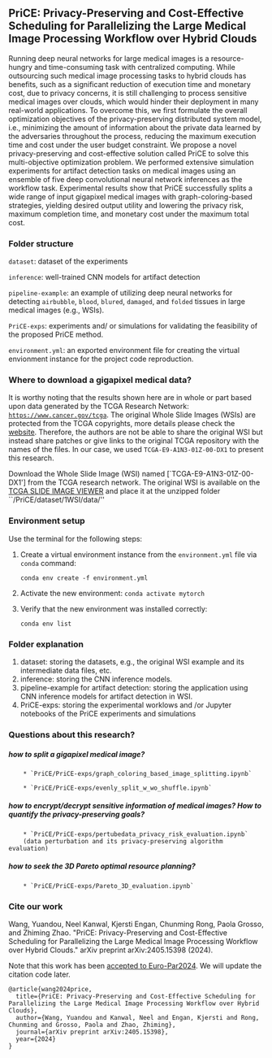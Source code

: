 ## PriCE: Privacy-Preserving and Cost-Effective Scheduling for Parallelizing the Large Medical Image Processing Workflow over Hybrid Clouds 


Running deep neural networks for large medical images is a resource-hungry and time-consuming task with centralized computing. While outsourcing such medical image processing tasks to hybrid clouds has benefits, such as a significant reduction of execution time and monetary cost, due to privacy concerns, it is still challenging to process sensitive medical images over clouds, which would hinder their deployment in many real-world applications. To overcome this, we first formulate the overall optimization objectives of the privacy-preserving distributed system model, i.e., minimizing the amount of information about the private data learned by the adversaries throughout the process, reducing the maximum execution time and cost under the user budget constraint. We propose a novel privacy-preserving and cost-effective solution called PriCE to solve this multi-objective optimization problem. We performed extensive simulation experiments for artifact detection tasks on medical images using an ensemble of five deep convolutional neural network inferences as the workflow task. Experimental results show that PriCE successfully splits a wide range of input gigapixel medical images with graph-coloring-based strategies, yielding desired output utility and lowering the privacy risk, maximum completion time, and monetary cost under the maximum total cost. 



### Folder structure
`dataset`: dataset of the experiments

`inference`: well-trained CNN models for artifact detection

`pipeline-example`: an example of utilizing deep neural networks for detecting `airbubble`, `blood`, `blured`, `damaged`, and `folded` tissues in large medical images (e.g., WSIs). 

`PriCE-exps`: experiments and/ or simulations for validating the feasibility of the proposed PriCE method. 

`environment.yml`: an exported environment file for creating the virtual envionment instance for the project code reproduction. 


### Where to download a gigapixel medical data?

It is worthy noting that  the results shown here are in whole or part based upon data generated by the TCGA Research Network: [`https://www.cancer.gov/tcga`](https://www.cancer.gov/ccg/research/genome-sequencing/tcga/using-tcga-data/citing). The original Whole Slide Images (WSIs) are protected from the TCGA copyrights, more details please check the [website](https://www.cancer.gov/ccg/research/genome-sequencing/tcga/using-tcga-datd). Therefore, the authors are not be able to share the original WSI but instead share patches or give links to the original TCGA repository with the names of the files. In our case, we used `TCGA-E9-A1N3-01Z-00-DX1` to present this research. 

Download the Whole Slide Image (WSI) named [`TCGA-E9-A1N3-01Z-00-DX1'] from the TCGA research network. 
The original WSI is available on the [TCGA SLIDE IMAGE VIEWER](https://portal.gdc.cancer.gov/image-viewer/MultipleImageViewerPage?caseId=03c143e0-d8a1-4d60-a4a3-df0501fc6b6e) and place it at the unzipped folder ``/PriCE/dataset/1WSI/data/''

### Environment setup

Use the terminal for the following steps:

1. Create a virtual environment instance from the `environment.yml` file via `conda` command:

    ```conda env create -f environment.yml```

2. Activate the new environment: ```conda activate mytorch```

3. Verify that the new environment was installed correctly:

    ```conda env list```

### Folder explanation
1. dataset: storing the datasets, e.g., the original WSI example and its intermediate data files, etc. 
2. inference: storing the CNN inference models. 
3. pipeline-example for artifact detection: storing the application using CNN inference models for artifact detection in WSI. 
4. PriCE-exps: storing the experimental worklows and /or Jupyter notebooks of the PriCE experiments and simulations

### Questions about this research?
    

##### how to split a gigapixel medical image?

        * `PriCE/PriCE-exps/graph_coloring_based_image_splitting.ipynb`

        * `PriCE/PriCE-exps/evenly_split_w_wo_shuffle.ipynb`

##### how to encrypt/decrypt sensitive information of medical images? How to quantify the privacy-preserving goals?

        * `PriCE/PriCE-exps/pertubedata_privacy_risk_evaluation.ipynb` 
        (data perturbation and its privacy-preserving algorithm evaluation)


##### how to seek the 3D Pareto optimal resource planning?

        * `PriCE/PriCE-exps/Pareto_3D_evaluation.ipynb`


### Cite our work
Wang, Yuandou, Neel Kanwal, Kjersti Engan, Chunming Rong, Paola Grosso, and Zhiming Zhao. "PriCE: Privacy-Preserving and Cost-Effective Scheduling for Parallelizing the Large Medical Image Processing Workflow over Hybrid Clouds." arXiv preprint arXiv:2405.15398 (2024).

Note that this work has been [accepted to Euro-Par2024](https://2024.euro-par.org/program/accepted-papers/). We will update the citation code later. 

```
@article{wang2024price,
  title={PriCE: Privacy-Preserving and Cost-Effective Scheduling for Parallelizing the Large Medical Image Processing Workflow over Hybrid Clouds},
  author={Wang, Yuandou and Kanwal, Neel and Engan, Kjersti and Rong, Chunming and Grosso, Paola and Zhao, Zhiming},
  journal={arXiv preprint arXiv:2405.15398},
  year={2024}
}
```